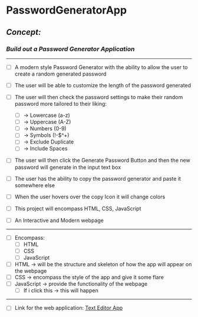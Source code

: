 # PasswordGeneratorApp
<!-- can have readme preview open as well to see how it will appear -->

<!-- ## this is a sub heading -->

## *Concept:*

### *Build out a Password Generator Application*

---

<!-- - this is a bullet -->

- [ ] A modern style Password Generator with the ability to allow the user to create a random generated password
- [ ] The user will be able to customize the length of the password generated
- [ ] The user will then check the password settings to make their random password more tailored to their liking:

  - [ ] -> Lowercase (a-z)
  - [ ] -> Uppercase (A-Z)
  - [ ] -> Numbers (0-9)
  - [ ] -> Symbols (!-$^+) 
  - [ ] -> Exclude Duplicate
  - [ ] -> Include Spaces
- [ ] The user will then click the Generate Password Button and then the new password will generate in the input text box
- [ ] The user has the ability to copy the password generator and paste it somewhere else
- [ ] When the user hovers over the copy Icon it will change colors
- [ ] This project will encompass HTML, CSS, JavaScript
- [ ] An Interactive and Modern webpage

---

- [ ] Encompass:
  - [ ] HTML
  - [ ] CSS
  - [ ] JavaScript
- [ ] HTML → will be the structure and skeleton of how the app will appear on the webpage
- [ ] CSS → encompass the style of the app and give it some flare
- [ ] JavaScript -> provide the functionality of the webpage
  - [ ] If i click this -> this will happen

---

- [ ] Link for the web application: <a href="https://rlb-text-editor.netlify.app/">Text Editor App</a>